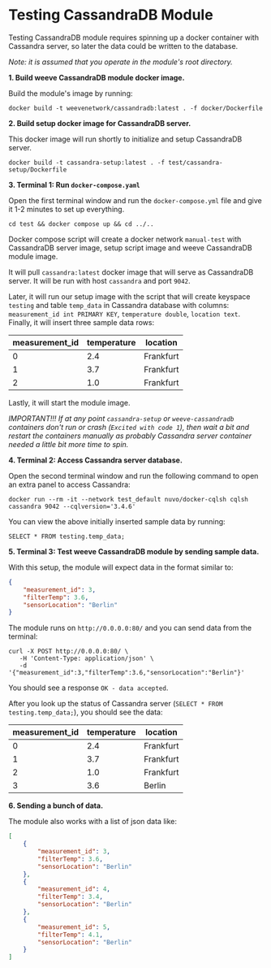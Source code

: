 # Testing CassandraDB Module

Testing CassandraDB module requires spinning up a docker container with Cassandra server, so later the data could be written to the database.

_Note: it is assumed that you operate in the module's root directory._

**1. Build weeve CassandraDB module docker image.**

Build the module's image by running:

```shell
docker build -t weevenetwork/cassandradb:latest . -f docker/Dockerfile
```

**2. Build setup docker image for CassandraDB server.**

This docker image will run shortly to initialize and setup CassandraDB server.

```shell
docker build -t cassandra-setup:latest . -f test/cassandra-setup/Dockerfile
```

**3. Terminal 1: Run `docker-compose.yaml`**

Open the first terminal window and run the `docker-compose.yml` file and give it 1-2 minutes to set up everything.

```shell
cd test && docker compose up && cd ../..
```

Docker compose script will create a docker network `manual-test` with CassandraDB server image, setup script image and weeve CassandraDB module image.

It will pull `cassandra:latest` docker image that will serve as CassandraDB server. It will be run with host `cassandra` and port `9042`.

Later, it will run our setup image with the script that will create keyspace `testing` and table `temp_data` in Cassandra database with columns: `measurement_id int PRIMARY KEY`, `temperature double`, `location text`. Finally, it will insert three sample data rows:

| measurement_id | temperature | location  |
| -------------- | ----------- | --------- |
| 0              | 2.4         | Frankfurt |
| 1              | 3.7         | Frankfurt |
| 2              | 1.0         | Frankfurt |

Lastly, it will start the module image.

_IMPORTANT!!!_
_If at any point `cassandra-setup` or `weeve-cassandradb` containers don't run or crash (`Excited with code 1`), then wait a bit and restart the containers manually as probably Cassandra server container needed a little bit more time to spin._

**4. Terminal 2: Access Cassandra server database.**

Open the second terminal window and run the following command to open an extra panel to access Cassandra:

```shell
docker run --rm -it --network test_default nuvo/docker-cqlsh cqlsh cassandra 9042 --cqlversion='3.4.6'
```

You can view the above initially inserted sample data by running:

```shell
SELECT * FROM testing.temp_data;
```

**5. Terminal 3: Test weeve CassandraDB module by sending sample data.**

With this setup, the module will expect data in the format similar to:

```json
{
    "measurement_id": 3,
    "filterTemp": 3.6,
    "sensorLocation": "Berlin"
}
```

The module runs on `http://0.0.0.0:80/` and you can send data from the terminal:

```shell
curl -X POST http://0.0.0.0:80/ \
   -H 'Content-Type: application/json' \
   -d '{"measurement_id":3,"filterTemp":3.6,"sensorLocation":"Berlin"}'
```

You should see a response `OK - data accepted`.

After you look up the status of Cassandra server (`SELECT * FROM testing.temp_data;`), you should see the data:

| measurement_id | temperature | location  |
| -------------- | ----------- | --------- |
| 0              | 2.4         | Frankfurt |
| 1              | 3.7         | Frankfurt |
| 2              | 1.0         | Frankfurt |
| 3              | 3.6         | Berlin    |

**6. Sending a bunch of data.**

The module also works with a list of json data like:

```json
[
    {
        "measurement_id": 3,
        "filterTemp": 3.6,
        "sensorLocation": "Berlin"
    },
    {
        "measurement_id": 4,
        "filterTemp": 3.4,
        "sensorLocation": "Berlin"
    },
    {
        "measurement_id": 5,
        "filterTemp": 4.1,
        "sensorLocation": "Berlin"
    }
]
```

